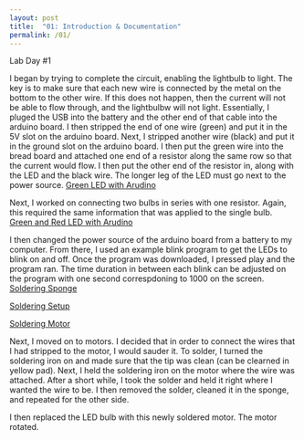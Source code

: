 ```yaml
---
layout: post
title:  "01: Introduction & Documentation"
permalink: /01/
---
```


Lab Day #1 

I began by trying to complete the circuit, enabling the lightbulb to light. The key is to make sure that each new wire is connected by the metal on the bottom to the other wire. If this does not happen, then the current will not be able to flow through, and the lightbulbw will not light. Essentially, I pluged the USB into the battery and the other end of that cable into the arduino board. I then stripped the end of one wire (green) and put it in the 5V slot on the arduino board. Next, I stripped another wire (black) and put it in the ground slot on the arduino board. I then put the green wire into the bread board and attached one end of a resistor along the same row so that the current would flow. I then put the other end of the resistor in, along with the LED and the black wire. The longer leg of the LED must go next to the power source. 
[Green LED with Arudino](IMG_1839.jpg)

Next, I worked on connecting two bulbs in series with one resistor. Again, this required the same information that was applied to the single bulb. 
[Green and Red LED with Arudino](IMG_1844.jpg)

I then changed the power source of the arduino board from a battery to my computer. From there, I used an example blink program to get the LEDs to blink on and off. Once the program was downloaded, I pressed play and the program ran. The time duration in between each blink can be adjusted on the program with one second correspdoning to 1000 on the screen. 
[Soldering Sponge](IMG_1854.jpg)

[Soldering Setup](IMG_1851.jpg)

[Soldering Motor](IMG_1855.jpg)

Next, I moved on to motors. I decided that in order to connect the wires that I had stripped to the motor, I would sauder it. To solder, I turned the soldering iron on and made sure that the tip was clean (can be clearned in yellow pad). Next, I held the soldering iron on the motor where the wire was attached. After a short while, I took the solder and held it right where I wanted the wire to be. I then removed the solder, cleaned it in the sponge, and repeated for the other side. 

I then replaced the LED bulb with this newly soldered motor. The motor rotated. 


